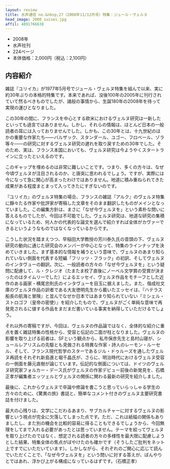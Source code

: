 ```yaml
---
layout: review
title: 水声通信 no.&nbsp;27（2008年11/12月号）特集：ジュール・ヴェルヌ
head_image: 2008_suisei.jpg
affil: 4891766638
---
```

- 2008年
- 水声社刊
- 224ページ
- 本体価格：2,000円（税込：2,100円）

## 内容紹介

雑誌『ユリイカ』が1977年5月号でジュール・ヴェルヌ特集を組んで以来、実に約30年ぶりの本格的特集です。本来であれば、没後100年の2005年に刊行されていて然るべきものでしたが、諸般の事情から、生誕180年の2008年を待って実現の運びとなりました。

この30年の間に、フランスを中心とする欧米におけるヴェルヌ研究は一新したといっても過言ではありません。しかし、それらの情報は、ほとんど日本の一般読者の耳には入っておりませんでした。しかも、この30年とは、十九世紀のほかの重要な作家たち&mdash;&mdash;バルザック、スタンダール、ユゴー、フロベール、ゾラ等々&mdash;&mdash;の研究に対するヴェルヌ研究の遅れを取り戻すための30年でした。そのため、実は、フランス本国においても、ヴェルヌ研究は今ようやくスタートラインに立ったといえるのです。

このギャップを埋めるのは非常に難しいことです。つまり、多くの方々は、なぜ今頃ヴェルヌが注目されるのか、と唐突に思われるでしょう。ですが、実際には今になって急に関心が高まったわけではありません。地道に積み重ねられてきた成果がある程度まとまって入ってきたにすぎないのです。

『ユリイカ』のヴェルヌ特集の場合、フランスの雑誌『アルク』のヴェルヌ特集に錚々たる作家や批評家が寄稿した文章をそのまま翻訳したものがメインとなっていました。この編集方針は、まさに「なぜ今ヴェルヌを」という素朴な問いに答えるものでしたが、今回は不可能でした。ヴェルヌ研究は、地道な研究の集積になっているため、何人かの代表的な論文を選んで紹介すれば全体がカヴァーできるというようなものではなくなっているからです。

こうした状況を踏まえつつ、早稲田大学教授の芳川泰久氏の音頭の下、ヴェルヌ研究の動向に通じた研究会のメンバーが中心となって、特集のラインナップを決めていきました。まず基本的な情報を補うという意味で、ヴェルヌのあまり知られていない側面を代表する短編「フリッツ・フラック」の初訳、そしてヴェルヌのインタヴューの翻訳。次に、一般読者の方々の「なぜ今ヴェルヌを」という疑問に配慮して、ル・クレジオ（たまたま校了直後にノーベル文学賞の受賞が決まったのはタイムリーでした）によるエッセイ、ヴェルヌ作品をモチーフとした近作のある画家・横尾忠則氏のインタヴューを目玉に据えました。また、偕成社文庫のヴェルヌ作品の訳者である大友徳明先生から戴いたエッセイは、『ハテラス船長の航海と冒険』と並んでなぜか日本ではあまり知られていない『ミシェル・ストロゴフ（皇帝の密使）』を紹介したもので、ヴェルヌがごく単純な意味で再発見されるに値する作品をまだまだ書いている事実を納得していただけるでしょう。

それ以外の寄稿ですが、今回は、ヴェルヌの作品論ではなく、全体的な紹介に重点を置く雑誌特集の性格から、受容と伝記の二面が柱となりました。ヴェルヌの影響を取り上げる前者は、SFという観点から、私市保彦先生と島村山寝が、シュールレアリスムの先駆とも見做される特異な作家・詩人のレーモン・ルーセル、そして、フランス現代哲学のスターであるジル・ドゥルーズを通したヴェルヌ再読をそれぞれ新島進と堀千晶氏が、さらに、明治時代におけるヴェルヌ受容の一側面を藤元直樹が論じています。伝記的な側面については、ドイツのヴェルヌ研究家フォルカー・デース氏がヴェルヌの作家デビュー前後の新発見を、石橋正孝が編集者エッツェルとヴェルヌの関係に関わる最新の研究を紹介しました。

最後に、これからヴェルヌで卒論や修論を書こうと思っていらっしゃる学生の方々のために、《驚異の旅》書誌と、簡単なコメント付きのヴェルヌ主要研究書誌を付けました。

最大の心残りは、文学にこだわるあまり、サブカルチャーに対するヴェルヌの影響という視点が完全に欠落してしまった点です。ただ、これは紙幅の関係もありましたし、また別の機会を比較的容易に得ることもできるでしょうから、今回無理をしてまで入れる必要があったとは思っていません。テーマを絞ってヴェルヌを取り上げたのではなく、想定される読者の方々の多様性を最大限に配慮しようとした結果、特集全体の焦点がぼやけたのも確かです（そうしたご批判をネット上ですでにいただいています）。しかしながら、それぞれのご関心に応じて読んでいただくことで、「なぜ今ヴェルヌを」という問いに対する答えが、ぼんやりとではあれ、浮かび上がる構成になっているはずです。（石橋正孝）
